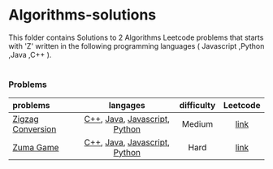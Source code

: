 # Algorithms-solutions
This folder contains Solutions to 2 Algorithms Leetcode problems that starts with 'Z' written in the following programming languages ( Javascript ,Python ,Java ,C++ ).<br><br>
### Problems ###
|problems|langages|difficulty|Leetcode|
|:-------|:------:|:--------:|:------:|
|[Zigzag Conversion](https://github.com/AnasImloul/Leetcode-solutions/tree/main/algorithms/Z/Zigzag%20Conversion/)|[C++](https://github.com/AnasImloul/Leetcode-solutions/tree/main/algorithms/Z/Zigzag%20Conversion/Zigzag%20Conversion.cpp), [Java](https://github.com/AnasImloul/Leetcode-solutions/tree/main/algorithms/Z/Zigzag%20Conversion/Zigzag%20Conversion.java), [Javascript](https://github.com/AnasImloul/Leetcode-solutions/tree/main/algorithms/Z/Zigzag%20Conversion/Zigzag%20Conversion.js), [Python](https://github.com/AnasImloul/Leetcode-solutions/tree/main/algorithms/Z/Zigzag%20Conversion/Zigzag%20Conversion.py)|Medium|[link](https://leetcode.com/problems/zigzag-conversion)|
|[Zuma Game](https://github.com/AnasImloul/Leetcode-solutions/tree/main/algorithms/Z/Zuma%20Game/)|[C++](https://github.com/AnasImloul/Leetcode-solutions/tree/main/algorithms/Z/Zuma%20Game/Zuma%20Game.cpp), [Java](https://github.com/AnasImloul/Leetcode-solutions/tree/main/algorithms/Z/Zuma%20Game/Zuma%20Game.java), [Javascript](https://github.com/AnasImloul/Leetcode-solutions/tree/main/algorithms/Z/Zuma%20Game/Zuma%20Game.js), [Python](https://github.com/AnasImloul/Leetcode-solutions/tree/main/algorithms/Z/Zuma%20Game/Zuma%20Game.py)|Hard|[link](https://leetcode.com/problems/zuma-game)|